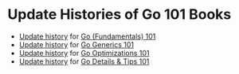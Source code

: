 
# Update Histories of Go 101 Books

* [Update history][1] for [Go (Fundamentals) 101]
* [Update history][2] for [Go Generics 101]
* [Update history][3] for [Go Optimizations 101]
* [Update history][4] for [Go Details & Tips 101]

[Go (Fundamentals) 101]: https://go101.org/article/101.html
[Go Generics 101]: https://go101.org/generics/101.html
[Go Optimizations 101]: https://go101.org/optimizations/101.html
[Go Details & Tips 101]: https://go101.org/details-and-tips/101.html

[1]: https://go101.org/article/100-updates.html
[2]: https://go101.org/generics/100-updates.html
[3]: https://go101.org/optimizations/100-updates.html
[4]: https://go101.org/details-and-tips/100-updates.html

